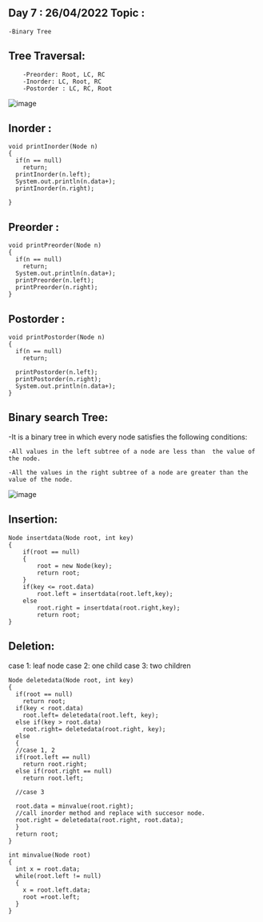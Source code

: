 Day 7 :  26/04/2022
Topic : 
---------------------------------------------	

	-Binary Tree

Tree Traversal:
----------------
		-Preorder: Root, LC, RC
		-Inorder: LC, Root, RC
		-Postorder : LC, RC, Root
![image](https://user-images.githubusercontent.com/72081819/165291980-a3bae2d9-0df3-41f3-97f6-c0c0e072cb61.png)

Inorder :
--------------

    void printInorder(Node n)
    {
      if(n == null)
        return;
      printInorder(n.left);
      System.out.println(n.data+);
      printInorder(n.right);	

    }
    
Preorder :
--------------

    void printPreorder(Node n)
    {
      if(n == null)
        return;
      System.out.println(n.data+);
      printPreorder(n.left);
      printPreorder(n.right);	
    }


Postorder :
--------------

    void printPostorder(Node n)
    {
      if(n == null)
        return;

      printPostorder(n.left);
      printPostorder(n.right);
      System.out.println(n.data+);
    }
    

Binary search Tree:
---------------------

-It is a binary tree in which every node satisfies the following conditions:

	-All values in the left subtree of a node are less than  the value of the node.
  
	-All the values in the right subtree of a node are greater than the value of the node.
	
![image](https://user-images.githubusercontent.com/72081819/165292106-151e43b6-2640-4f51-8250-fccf05f7cb7d.png)
	
		
Insertion:
-------------
	
	Node insertdata(Node root, int key)
	{
		if(root == null)
		{
			root = new Node(key);
			return root;
		}
		if(key <= root.data)
			root.left = insertdata(root.left,key);
		else
			root.right = insertdata(root.right,key);
			return root;
	}
	
	
	
Deletion:
--------------
case 1: leaf node
case 2: one child
case 3: two children


    Node deletedata(Node root, int key)
    {
      if(root == null)
        return root;
      if(key < root.data)
        root.left= deletedata(root.left, key);
      else if(key > root.data)
        root.right= deletedata(root.right, key);
      else
      {
      //case 1, 2
      if(root.left == null)
        return root.right;
      else if(root.right == null)
        return root.left;

      //case 3

      root.data = minvalue(root.right);
      //call inorder method and replace with succesor node.
      root.right = deletedata(root.right, root.data);
      }
      return root;	
    }

    int minvalue(Node root)
    {
      int x = root.data;
      while(root.left != null)
      {
        x = root.left.data;
        root =root.left;
      }
    }
